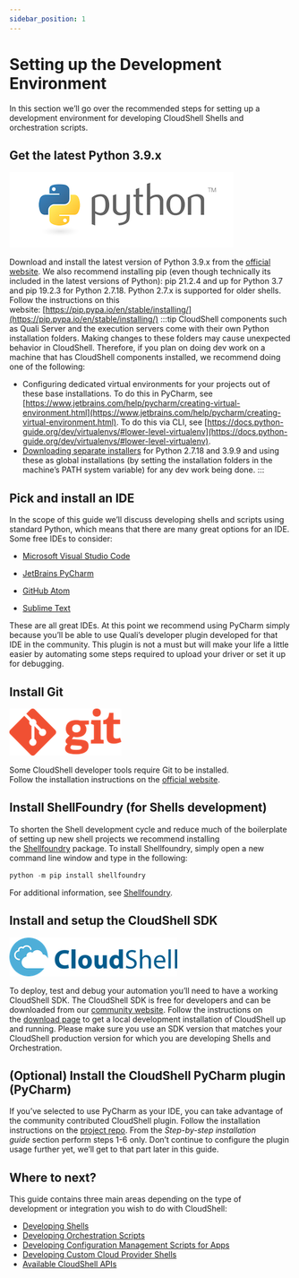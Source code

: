 ```yaml
---
sidebar_position: 1
---
```


# Setting up the Development Environment

In this section we’ll go over the recommended steps for setting up a development environment for developing CloudShell Shells and orchestration scripts.

## Get the latest Python 3.9.x

![Python](/Images/Devguide-intro/Intro-Setting-up-the-Development.png)

Download and install the latest version of Python 3.9.x from the [official website](https://www.python.org/downloads/). We also recommend installing pip (even though technically its included in the latest versions of Python): pip 21.2.4 and up for Python 3.7 and pip 19.2.3 for Python 2.7.18. Python 2.7.x is supported for older shells. Follow the instructions on this website: [https://pip.pypa.io/en/stable/installing/](https://pip.pypa.io/en/stable/installing/)
:::tip
CloudShell components such as Quali Server and the execution servers come with their own Python installation folders. Making changes to these folders may cause unexpected behavior in CloudShell. Therefore, if you plan on doing dev work on a machine that has CloudShell components installed, we recommend doing one of the following:

- Configuring dedicated virtual environments for your projects out of these base installations. To do this in PyCharm, see [https://www.jetbrains.com/help/pycharm/creating-virtual-environment.html](https://www.jetbrains.com/help/pycharm/creating-virtual-environment.html). To do this via CLI, see [https://docs.python-guide.org/dev/virtualenvs/#lower-level-virtualenv](https://docs.python-guide.org/dev/virtualenvs/#lower-level-virtualenv).
- [Downloading separate installers](https://www.python.org/downloads/) for Python 2.7.18 and 3.9.9 and using these as global installations (by setting the installation folders in the machine’s PATH system variable) for any dev work being done.
:::
## Pick and install an IDE

In the scope of this guide we’ll discuss developing shells and scripts using standard Python, which means that there are many great options for an IDE. Some free IDEs to consider:

- [Microsoft Visual Studio Code](https://code.visualstudio.com/)
    
- [JetBrains PyCharm](https://www.jetbrains.com/pycharm/)
    
- [GitHub Atom](https://atom.io/)
    
- [Sublime Text](https://www.sublimetext.com/)
    

These are all great IDEs. At this point we recommend using PyCharm simply because you’ll be able to use Quali’s developer plugin developed for that IDE in the community. This plugin is not a must but will make your life a little easier by automating some steps required to upload your driver or set it up for debugging.

## Install Git

![Git](/Images/Devguide-intro/Intro-Setting-up-the-Development_1.png)

Some CloudShell developer tools require Git to be installed.  
Follow the installation instructions on the [official website](https://git-scm.com/book/en/v2/Getting-Started-Installing-Git).

## Install ShellFoundry (for Shells development)

To shorten the Shell development cycle and reduce much of the boilerplate of setting up new shell projects we recommend installing the [Shellfoundry](https://github.com/QualiSystems/shellfoundry) package. To install Shellfoundry, simply open a new command line window and type in the following:

```python
python -m pip install shellfoundry
```

For additional information, see [Shellfoundry](https://help.quali.com/Online%20Help/0.0/Portal/Content/DevGuide/Reference/Shellfoundry.htm).

## Install and setup the CloudShell SDK

![CloudShell](/Images/Devguide-intro/Intro-Setting-up-the-Development_2.png)

To deploy, test and debug your automation you’ll need to have a working CloudShell SDK. The CloudShell SDK is free for developers and can be downloaded from our [community website](https://info.quali.com/cloudshell-developer-edition-download). Follow the instructions on the [download page](http://info.quali.com/cloudshell-developer-edition-download) to get a local development installation of CloudShell up and running. Please make sure you use an SDK version that matches your CloudShell production version for which you are developing Shells and Orchestration.

## (Optional) Install the CloudShell PyCharm plugin (PyCharm)

If you’ve selected to use PyCharm as your IDE, you can take advantage of the community contributed CloudShell plugin. Follow the installation instructions on the [project repo](https://github.com/QualiSystemsLab/CloudShell-PyCharm-Plugin). From the *Step-by-step installation guide* section perform steps 1-6 only. Don’t continue to configure the plugin usage further yet, we’ll get to that part later in this guide.

## Where to next?

This guide contains three main areas depending on the type of development or integration you wish to do with CloudShell:

- [Developing Shells](https://help.quali.com/Online%20Help/0.0/Portal/Content/DevGuide/Shells/Intro-to-Shell-Dev.htm)
- [Developing Orchestration Scripts](https://help.quali.com/Online%20Help/0.0/Portal/Content/DevGuide/Orch-Scripts/Developing-Orch-Scripts.htm)
- [Developing Configuration Management Scripts for Apps](https://help.quali.com/Online%20Help/0.0/Portal/Content/DevGuide/Config-Mng/Developing-Config-Management.htm)
- [Developing Custom Cloud Provider Shells](https://help.quali.com/Online%20Help/0.0/Portal/Content/DevGuide/Cld-Prvdrs/Developing-Cloud-Shells.htm)
- [Available CloudShell APIs](https://help.quali.com/Online%20Help/0.0/Portal/Content/DevGuide/APIs/Available-CS-APIs.htm)
